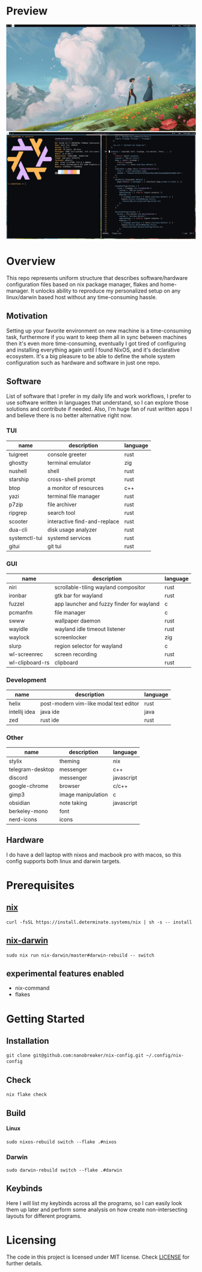 # Preview

![preview_0](screenshot-0.png)
![preview_1](screenshot-1.png)

# Overview 

This repo represents uniform structure that describes software/hardware configuration files based
on nix package manager, flakes and home-manager. 
It unlocks ability to reproduce my personalized setup on any linux/darwin based host without any time-consuming hassle.

## Motivation

Setting up your favorite environment on new machine is a time-consuming task,
furthermore if you want to keep them all in sync between machines then it's even more time-consuming,
eventually I got tired of configuring and installing everything again until I found NixOS, and it's declarative ecosystem.
It's a big pleasure to be able to define the whole system configuration
such as hardware and software in just one repo.

## Software

List of software that I prefer in my daily life and work workflows, I prefer to use software
written in languages that understand, so I can explore those solutions and contribute if needed.
Also, I'm huge fan of rust written apps I and believe there is no better alternative right now.

### TUI

| name          | description                  | language |
|---------------|------------------------------|----------|
| tuigreet      | console greeter              | rust     |
| ghostty       | terminal emulator            | zig      |
| nushell       | shell                        | rust     |
| starship      | cross-shell prompt           | rust     |
| btop          | a monitor of resources       | c++      |
| yazi          | terminal file manager        | rust     |
| p7zip         | file archiver                | rust     |
| ripgrep       | search tool                  | rust     |
| scooter       | interactive find-and-replace | rust     |
| dua-cli       | disk usage analyzer          | rust     |
| systemctl-tui | systemd services             | rust     |
| gitui         | git tui                      | rust     |

### GUI

| name            | description                               | language |
|-----------------|-------------------------------------------|----------|
| niri            | scrollable-tiling wayland compositor      | rust     |
| ironbar         | gtk bar for wayland                       | rust     |
| fuzzel          | app launcher and fuzzy finder for wayland | c        |
| pcmanfm         | file manager                              | c        |
| swww            | wallpaper daemon                          | rust     |
| wayidle         | wayland idle timeout listener             | rust     |
| waylock         | screenlocker                              | zig      |
| slurp           | region selector for wayland               | c        |
| wl-screenrec    | screen recording                          | rust     |
| wl-clipboard-rs | clipboard                                 | rust     |

### Development

| name          | description                            | language |
|---------------|----------------------------------------|----------|
| helix         | post-modern vim-like modal text editor | rust     |
| intellij idea | java ide                               | java     |
| zed           | rust ide                               | rust     |

### Other

| name             | description        | language   |
|------------------|--------------------|------------|
| stylix           | theming            | nix        |
| telegram-desktop | messenger          | c++        |
| discord          | messenger          | javascript |
| google-chrome    | browser            | c/c++      |
| gimp3            | image manipulation | c          |
| obsidian         | note taking        | javascript |
| berkeley-mono    | font               |            |
| nerd-icons       | icons              |            |


## Hardware

I do have a dell laptop with nixos and macbook pro with macos, so this config supports both linux and darwin targets.

# Prerequisites

## [nix](https://github.com/DeterminateSystems/nix-installer)

```shell
curl -fsSL https://install.determinate.systems/nix | sh -s -- install
```

## [nix-darwin](https://github.com/nix-darwin/nix-darwin)

```shell
sudo nix run nix-darwin/master#darwin-rebuild -- switch
```

## experimental features enabled

* nix-command
* flakes

# Getting Started

## Installation

```shell
git clone git@github.com:nanobreaker/nix-config.git ~/.config/nix-config
```

## Check
```shell
nix flake check
```

## Build

#### Linux 
```shell
sudo nixos-rebuild switch --flake .#nixos
```

### Darwin
```shell
sudo darwin-rebuild switch --flake .#darwin
```

## Keybinds

Here I will list my keybinds across all the programs, so I can easily look them up later
and perform some analysis on how create non-intersecting layouts for different programs.

# Licensing

The code in this project is licensed under MIT license. Check [LICENSE](LICENSE.md) for further
details.
